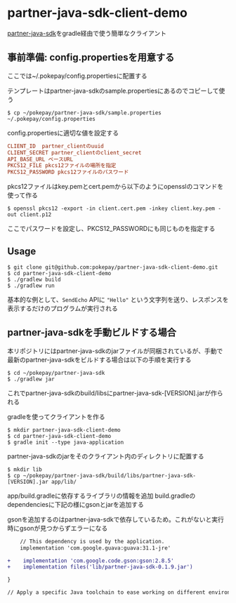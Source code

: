 # partner-java-sdk-client-demo

[partner-java-sdk](https://github.com/pokepay/partner-java-sdk)をgradle経由で使う簡単なクライアント

## 事前準備: config.propertiesを用意する

ここでは~/.pokepay/config.propertiesに配置する

テンプレートはpartner-java-sdkのsample.propertiesにあるのでコピーして使う

```
$ cp ~/pokepay/partner-java-sdk/sample.properties ~/.pokepay/config.properties
```

config.propertiesに適切な値を設定する

```ini
CLIENT_ID  partner_clientのuuid
CLIENT_SECRET partner_clientのclient_secret
API_BASE_URL ベースURL
PKCS12_FILE pkcs12ファイルの場所を指定
PKCS12_PASSWORD pkcs12ファイルのパスワード
```

pkcs12ファイルはkey.pemとcert.pemから以下のようにopensslのコマンドを使って作る

```
$ openssl pkcs12 -export -in client.cert.pem -inkey client.key.pem -out client.p12
```

ここでパスワードを設定し、PKCS12_PASSWORDにも同じものを指定する


## Usage

```
$ git clone git@github.com:pokepay/partner-java-sdk-client-demo.git
$ cd partner-java-sdk-client-demo
$ ./gradlew build
$ ./gradlew run
```

基本的な例として、`SendEcho` APIに `"Hello"` という文字列を送り、レスポンスを表示するだけのプログラムが実行される

## partner-java-sdkを手動ビルドする場合

本リポジトリにはpartner-java-sdkのjarファイルが同梱されているが、手動で最新のpartner-java-sdkをビルドする場合は以下の手順を実行する

```
$ cd ~/pokepay/partner-java-sdk
$ ./gradlew jar
```

これでpartner-java-sdkのbuild/libsにpartner-java-sdk-[VERSION].jarが作られる

gradleを使ってクライアントを作る
```
$ mkdir partner-java-sdk-client-demo
$ cd partner-java-sdk-client-demo
$ gradle init --type java-application
```

partner-java-sdkのjarをそのクライアント内のディレクトリに配置する
```
$ mkdir lib
$ cp ~/pokepay/partner-java-sdk/build/libs/partner-java-sdk-[VERSION].jar app/lib/
```

app/build.gradleに依存するライブラリの情報を追加
build.gradleのdependenciesに下記の様にgsonとjarを追加する

gsonを追加するのはpartner-java-sdkで依存しているため。これがないと実行時にgsonが見つからずエラーになる

```diff
    // This dependency is used by the application.
    implementation 'com.google.guava:guava:31.1-jre'

+    implementation 'com.google.code.gson:gson:2.8.5'
+    implementation files('lib/partner-java-sdk-0.1.9.jar')

}

// Apply a specific Java toolchain to ease working on different environments.
```
